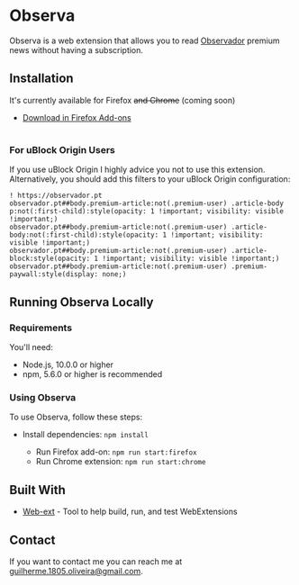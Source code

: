 # Observa

Observa is a web extension that allows you to read [Observador]("observador.pt") premium news without having a subscription.


## Installation

It's currently available for Firefox ~~and Chrome~~ (coming soon)

- [Download in Firefox Add-ons]("https://addons.mozilla.org/firefox/addon/observa/")
#
<!-- - [Download in Chrome Web store]() -->

### For uBlock Origin Users

If you use uBlock Origin I highly advice you not to use this extension. Alternatively, you should add this filters to your uBlock Origin configuration:

```
! https://observador.pt
observador.pt##body.premium-article:not(.premium-user) .article-body p:not(:first-child):style(opacity: 1 !important; visibility: visible !important;)
observador.pt##body.premium-article:not(.premium-user) .article-body:not(:first-child):style(opacity: 1 !important; visibility: visible !important;)
observador.pt##body.premium-article:not(.premium-user) .article-block:style(opacity: 1 !important; visibility: visible !important;)
observador.pt##body.premium-article:not(.premium-user) .premium-paywall:style(display: none;)
```

## Running Observa Locally
### Requirements

You'll need:
- Node.js, 10.0.0 or higher
- npm, 5.6.0 or higher is recommended

### Using Observa

To use Observa, follow these steps:

- Install dependencies: `npm install`

  - Run Firefox add-on: `npm run start:firefox`
  - Run Chrome extension: `npm run start:chrome`


## Built With

* [Web-ext](https://github.com/mozilla/web-ext) - Tool to help build, run, and test WebExtensions

## Contact

If you want to contact me you can reach me at <guilherme.1805.oliveira@gmail.com>.



